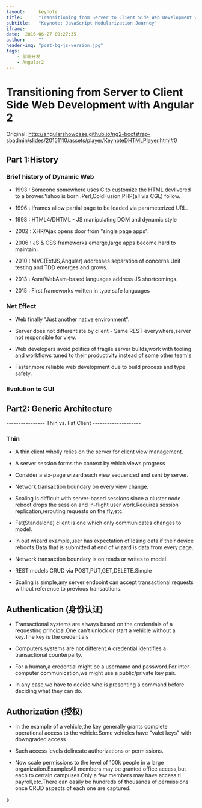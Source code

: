 ```yaml
---
layout:     keynote
title:      "Transitioning from Server to Client Side Web Development with Angular 2"
subtitle:   "Keynote: JavaScript Modularization Journey"
iframe:     
date:  2016-06-27 09:27:35
author:     ""
header-img: "post-bg-js-version.jpg"
tags:
    - 前端开发
    - Angular2
---
```

# Transitioning from Server to Client Side Web Development with Angular 2

Original:   http://angularshowcase.github.io/ng2-bootstrap-sbadmin/slides/20151110/assets/player/KeynoteDHTMLPlayer.html#0

## Part 1:History

### Brief history of Dynamic Web

  - 1993 : Someone somewhere uses C to customize the HTML devlivered to a brower.Yahoo is born .Perl,ColdFusion,PHP(all via CGL) follow.

  - 1996 : Iframes allow partial page to be loaded via parameterized URL.

  - 1998 : HTML4/DHTML - JS manipulating DOM and dynamic style

  - 2002 : XHR/Ajax opens door from "single page apps".

  - 2006 : JS & CSS frameworks emerge,large apps become hard to maintain.

  - 2010 : MVC(ExtJS,Angular) addresses separation of concerns.Unit testing and TDD emerges and grows.

  - 2013 : Asm/WebAsm-based languages address JS shortcomings.

  - 2015 : First frameworks written in type safe languages

### Net Effect

  - Web finally "Just another native environment".

  - Server does not differentiate by client - Same REST everywhere,server not responsible for view.

  - Web developers avoid politics of fragile server builds,work with tooling and workflows tuned to their productivity instead of some other team's

  - Faster,more reliable web development due to build process and type safety.

### Evolution to GUI




## Part2: Generic Architecture

---------------- Thin vs. Fat Client --------------------

### Thin

  - A thin client wholly relies on the server for client view management.

  - A server session forms the context by which views progress

  - Consider a six-page wizard:each view sequenced and sent by server.

  - Network transaction boundary on every view change.

  - Scaling is difficult with server-based sessions since a cluster node reboot drops the session and in-flight user work.Requires session replication,rerouting requests on the fly,etc.

  - Fat(Standalone) client is one which only communicates changes to model.

  - In out wizard example,user has expectation of losing data if their device reboots.Data that is submitted at end of wizard is data from every page.

  - Network transaction boundary is on reads or writes to model.

  - REST models CRUD via POST,PUT,GET,DELETE.Simple

  - Scaling is simple,any server endpoint can accept transactional requests without reference to previous transactions.

## Authentication (身份认证)

 - Transactional systems are always based on the credentials of a requesting principal.One can't unlock or start a vehicle without a key.The key is the credentials

 - Computers systems are not different.A credential identifies a transactional counterparty.

 - For a human,a credential might be a username and password.For inter-computer communication,we might use a public/private key pair.

 - In any case,we have to decide who is presenting a command before deciding what they can do.

## Authorization (授权)

 - In the example of a vehicle,the key generally grants complete operational access to the vehicle.Some vehicles have "valet keys" with downgraded access

 - Such access levels delineate authorizations or permissions.

 - Now scale permissions to the level of 100k people in a large organization.Example:All members may be granted office access,but each to certain campuses.Only a few members may have access ti payroll,etc.There can easily be hundreds of thousands of permissions once CRUD aspects of each one are captured.

































s
